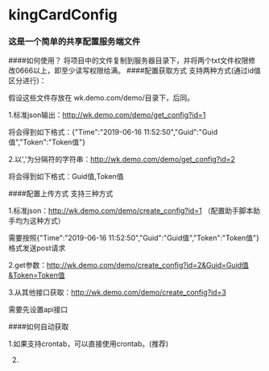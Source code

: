 # kingCardConfig
### 这是一个简单的共享配置服务端文件
####如何使用？
将项目中的文件复制到服务器目录下，并将两个txt文件权限修改0666以上，即至少读写权限给满。
####配置获取方式
支持两种方式(通过id值区分进行)：

假设这些文件存放在 wk.demo.com/demo/目录下，后同。

1.标准json输出：http://wk.demo.com/demo/get_config?id=1

将会得到如下格式：{"Time":"2019-06-16 11:52:50","Guid":"Guid值","Token":"Token值"}

2.以','为分隔符的字符串：http://wk.demo.com/demo/get_config?id=2

将会得到如下格式：Guid值,Token值

####配置上传方式
支持三种方式

1.标准json：http://wk.demo.com/demo/create_config?id=1 （配置助手脚本助手均为这种方式）

需要按照{"Time":"2019-06-16 11:52:50","Guid":"Guid值","Token":"Token值"}格式发送post请求

2.get参数：http://wk.demo.com/demo/create_config?id=2&Guid=Guid值&Token=Token值

3.从其他接口获取：http://wk.demo.com/demo/create_config?id=3

需要先设置api接口

####如何自动获取

1.如果支持crontab，可以直接使用crontab。(推荐)

2.